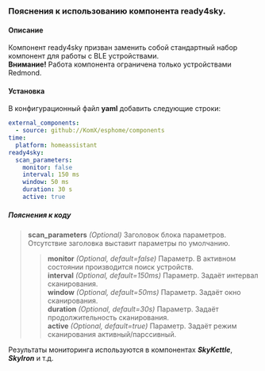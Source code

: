 ### Пояснения к использованию компонента ready4sky.
#### Описание
Компонент ready4sky призван заменить собой стандартный набор компонент для работы с BLE устройствами.  
**Внимание!** Работа компонента ограничена только устройствами Redmond.
#### Установка
В конфигурационный файл **yaml** добавить следующие строки:
```yml
external_components:
  - source: github://KomX/esphome/components
time:
  platform: homeassistant 
ready4sky:
  scan_parameters:
    monitor: false
    interval: 150 ms 
    window: 50 ms
    duration: 30 s
    active: true
```
##### Пояснения к коду
>**scan_parameters** *(Optional)* Заголовок блока параметров. Отсутствие заголовка выставит параметры по умолчанию.
>>**monitor** *(Optional, default=false)* Параметр. В активном состоянии производится поиск устройств.  
>>**interval** *(Optional, default=150ms)* Параметр. Задаёт интервал сканирования.  
>>**window** *(Optional, default=50ms)* Параметр. Задаёт окно сканирования.  
>>**duration** *(Optional, default=30s)* Параметр. Задаёт продолжительность сканирования.  
>>**active** *(Optional, default=true)* Параметр. Задаёт режим сканирования активный/парссивный.  

Результаты мониторинга используются в компонентах ***SkyKettle***, ***SkyIron*** и т.д.